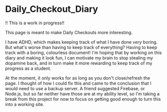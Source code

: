 # Daily_Checkout_Diary

!! This is a work in progress!! 

This page is meant to make Daily Checkouts more interesting. 

I have ADHD, which makes keeping track of what I have done *very* boring. But what's worse than having to keep track of everything? Having to keep track with a boring, colourless document! I'm hoping that by working on this diary and making it look fun, I can motivate my brain to stop stealing my dopamine back, and in turn make it more rewarding to keep track of my progress as a student. 

At the moment, it only works for as long as you don't close/refresh the page. I thought of how I could fix this and came to the conclusion that I would need to use a backup server. A friend suggested Firebase, or Node.js, but so far neither have those are at my ability level, so I'm taking a break from this project for now to focus on getting good enough to turn this into a working site. 
